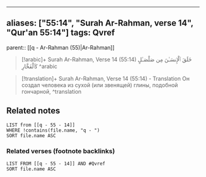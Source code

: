 
---
aliases: ["55:14", "Surah Ar-Rahman, verse 14", "Qur'an 55:14"]
tags: Qvref
---

parent:: [[q - Ar-Rahman (55)|Ar-Rahman]]

> [!arabic]+ Surah Ar-Rahman, Verse 14 (55:14)
> <span class="quran-arabic">خَلَقَ ٱلْإِنسَـٰنَ مِن صَلْصَـٰلٍ كَٱلْفَخَّارِ</span>
^arabic

> [!translation]+ Surah Ar-Rahman, Verse 14 (55:14) - Translation
> Он создал человека из сухой (или звенящей) глины, подобной гончарной,
^translation



## Related notes
```dataview
LIST from [[q - 55 - 14]]
WHERE !contains(file.name, "q - ")
SORT file.name ASC
```

### Related verses (footnote backlinks)
```dataview
LIST FROM [[q - 55 - 14]] AND #Qvref
SORT file.name ASC
```

